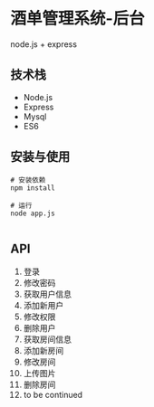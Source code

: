 # 酒单管理系统-后台

node.js + express

## 技术栈
- Node.js
- Express
- Mysql
- ES6

## 安装与使用
```shell
# 安装依赖
npm install

# 运行
node app.js
		
```

## API
1.  登录 
2.  修改密码
3.  获取用户信息
4.  添加新用户
5.  修改权限
6.  删除用户 
7.  获取房间信息
8.  添加新房间
9.  修改房间
10. 上传图片
11. 删除房间
12. to be continued



